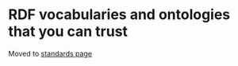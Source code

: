 # RDF vocabularies and ontologies that you can trust

Moved to [standards page](standards.md#standard-namespaces---rdf-vocabularies-and-ontologies-that-you-can-trust)
